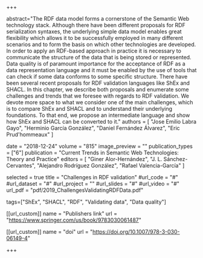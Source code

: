+++

abstract="The RDF data model forms a cornerstone of the Semantic Web technology stack. Although there have been different proposals for RDF serialization syntaxes, the underlying simple data model enables great flexibility which allows it to be successfully employed in many different scenarios and to form the basis on  which other technologies are developed. In order to apply an RDF-based approach in practice it is necessary to communicate the structure of the data that is being stored or represented. Data quality is of paramount importance for the acceptance of RDF as a data representation language and it must be enabled by the use of tools that can check if some data conforms to some specific structure. There have been several recent proposals for RDF validation languages like ShEx and SHACL. In this chapter, we describe both proposals and enumerate some challenges and trends that we foresee with regards to RDF validation. We devote more space to what we consider one of the main challenges, which is to compare ShEx and SHACL and to understand their underlying foundations. To that end, we propose an intermediate language and show how ShEx and SHACL can be converted to it."
authors = [
 "Jose Emilio Labra Gayo",
 "Herminio García González",
 "Daniel Fernández Álvarez",
 "Eric Prud'hommeaux"
 ]

date = "2018-12-24"
volume = "815" 
image_preview = ""
publication_types = ["6"]
publication = "Current Trends in Semantic Web Technologies: Theory and Practice"
editors = [
 "Giner Alor-Hernández",
 "J. L. Sánchez-Cervantes",
 "Alejandro Rodríguez González",
 "Rafael Valencia-García"
]

selected = true
title = "Challenges in RDF validation"
#url_code = "#"
#url_dataset = "#"
#url_project = ""
#url_slides = "#"
#url_video = "#"
url_pdf = "pdf/2019_ChallengesValidatingRDFData.pdf"

tags=["ShEx", "SHACL", "RDF", "Validating data", "Data quality"]

[[url_custom]]
name = "Publishers link"
url = "https://www.springer.com/us/book/9783030061487"

[[url_custom]]
name = "doi"
url = "https://doi.org/10.1007/978-3-030-06149-4"


+++
